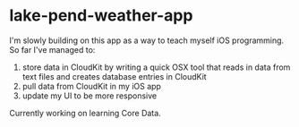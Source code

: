 # lake-pend-weather-app
I'm slowly building on this app as a way to teach myself iOS programming.  So far I've managed to:

1) store data in CloudKit by writing a quick OSX tool that reads in data from text files and creates database entries in CloudKit
2) pull data from CloudKit in my iOS app
3) update my UI to be more responsive

Currently working on learning Core Data.

